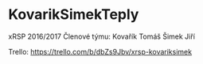 # KovarikSimekTeply
xRSP 2016/2017
Členové týmu:
Kovařík Tomáš
Šimek Jiří


Trello:
https://trello.com/b/dbZs9Jbv/xrsp-kovariksimek
